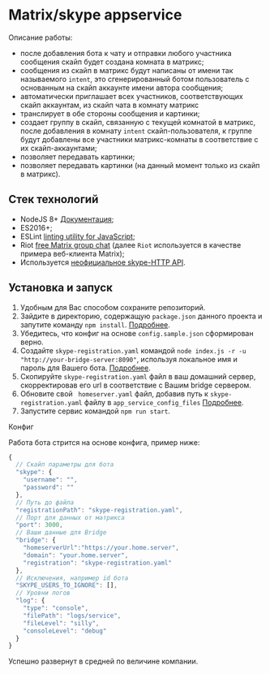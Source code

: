 # Matrix/skype appservice

Описание работы:

* после добавления бота к чату и отправки любого участника сообщения скайп будет создана комната в матрикс;
* сообщения из скайп в матрикс будут написаны от имени так называемого `intent`, это сгенерированный ботом пользователь с основанным на скайп аккаунте имени автора сообщения;
* автоматически приглашает всех участников, соответствующих скайп аккаунтам, из скайп чата в комнату матрикс
* транслирует в обе стороны сообщения и картинки;
* создает группу в скайп, связанную с текущей комнатой в матрикс, после добавления в комнату `intent` скайп-пользователя, к группе будут добавлены все участники матрикс-комнаты в соответствие с их скайп-аккаунтами;
* позволяет передавать картинки;
* позволяет передавать картинки (на данный момент только из скайп в матрикс).

## Стек технологий
- NodeJS 8+ [Документация](https://nodejs.org/dist/latest-v5.x/docs/api/);
- ES2016+;
- ESLint [linting utility for JavaScript](http://eslint.org/);
- Riot [free Matrix group chat](https://about.riot.im/) (далее `Riot` используется в качестве примера веб-клиента Matrix);
- Используется [неофициальное skype-HTTP API](https://github.com/ocilo/skype-http).

## Установка и запуск
1. Удобным для Вас способом сохраните репозиторий.
2. Зайдите в директорию, содержащую `package.json` данного проекта и запутите команду `npm install`. [Подробнее](https://docs.npmjs.com/cli/install).
3. Убедитесь, что конфиг на основе `config.sample.json` сформирован верно.
4. Создайте `skype-registration.yaml` командой `node index.js -r -u "http://your-bridge-server:8090"`, используя локальное имя и пароль для Вашего бота. [Подробнее](https://github.com/matrix-org/matrix-appservice-bridge/blob/master/HOWTO.md#registering-as-an-application-service).
5. Скопируйте `skype-registration.yaml` файл в ваш домашний сервер, скорректировав его url в соответствие с Вашим bridge сервером.
6. Обновите свой ` homeserver.yaml` файл, добавив путь к `skype-registration.yaml` файлу в `app_service_config_files` [Подробнее](https://github.com/matrix-org/matrix-appservice-bridge/blob/master/HOWTO.md#configuration).
7. Запустите сервис командой `npm run start`.

Конфиг

Работа бота стрится на основе конфига, пример ниже:

```js
{
  // Скайп параметры для бота
  "skype": {
    "username": "",
    "password": ""
  },
  // Путь до файла
  "registrationPath": "skype-registration.yaml",
  // Порт для данных от матрикса
  "port": 3000,
  // Ваши данные для Bridge
  "bridge": {
    "homeserverUrl":"https://your.home.server",
    "domain": "your.home.server",
    "registration": "skype-registration.yaml"
  },
  // Исключения, например id бота
  "SKYPE_USERS_TO_IGNORE": [],
  // Уровни логов
  "log": {
    "type": "console",
    "filePath": "logs/service",
    "fileLevel": "silly",
    "consoleLevel": "debug"
  }
}
```


Успешно развернут в средней по величине компании.